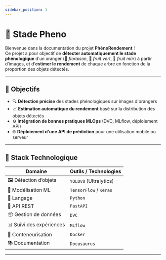 ```yaml
---
sidebar_position: 1
---
```


# 🍊 Stade Pheno

Bienvenue dans la documentation du projet **PhénoRendement** !  
Ce projet a pour objectif de **détecter automatiquement le stade phénologique** d'un oranger (🌸 *floraison*, 🍏 *fruit vert*, 🍊 *fruit mûr*) à partir d’images, et d'**estimer le rendement** de chaque arbre en fonction de la proportion des objets détectés.

---

## 🎯 Objectifs

- 🔍 **Détection précise** des stades phénologiques sur images d'orangers
- 📈 **Estimation automatique du rendement** basé sur la distribution des objets détectés
- ⚙️ **Intégration de bonnes pratiques MLOps** (DVC, MLflow, déploiement API)
- 🌐 **Déploiement d'une API de prédiction** pour une utilisation mobile ou serveur

---

## 🧰 Stack Technologique

| Domaine               | Outils / Technologies         |
|------------------------|-------------------------------|
| 🖼️ Détection d’objets   | `YOLOv8` (Ultralytics)         |
| 🤖 Modélisation ML      | `TensorFlow` / `Keras`         |
| 🐍 Langage              | `Python`                      |
| 🚀 API REST             | `FastAPI`                     |
| 📦 Gestion de données   | `DVC`                         |
| 📊 Suivi des expériences| `MLflow`                      |
| 🐳 Conteneurisation     | `Docker`                      |
| 📚 Documentation        | `Docusaurus`                  |

---
